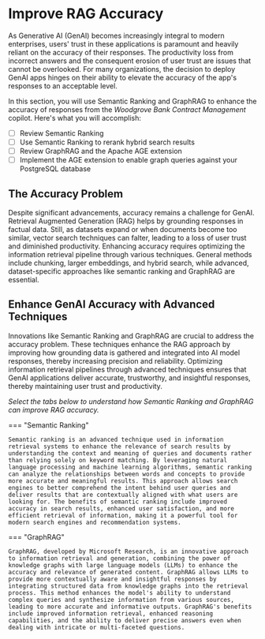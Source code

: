 # Improve RAG Accuracy

As Generative AI (GenAI) becomes increasingly integral to modern enterprises, users' trust in these applications is paramount and heavily reliant on the accuracy of their responses. The productivity loss from incorrect answers and the consequent erosion of user trust are issues that cannot be overlooked. For many organizations, the decision to deploy GenAI apps hinges on their ability to elevate the accuracy of the app's responses to an acceptable level.

In this section, you will use Semantic Ranking and GraphRAG to enhance the accuracy of responses from the _Woodgrove Bank Contract Management_ copilot. Here's what you will accomplish:

- [ ] Review Semantic Ranking
- [ ] Use Semantic Ranking to rerank hybrid search results
- [ ] Review GraphRAG and the Apache AGE extension
- [ ] Implement the AGE extension to enable graph queries against your PostgreSQL database

## The Accuracy Problem

Despite significant advancements, accuracy remains a challenge for GenAI. Retrieval Augmented Generation (RAG) helps by grounding responses in factual data. Still, as datasets expand or when documents become too similar, vector search techniques can falter, leading to a loss of user trust and diminished productivity. Enhancing accuracy requires optimizing the information retrieval pipeline through various techniques. General methods include chunking, larger embeddings, and hybrid search, while advanced, dataset-specific approaches like semantic ranking and GraphRAG are essential.

## Enhance GenAI Accuracy with Advanced Techniques

Innovations like Semantic Ranking and GraphRAG are crucial to address the accuracy problem. These techniques enhance the RAG approach by improving how grounding data is gathered and integrated into AI model responses, thereby increasing precision and reliability. Optimizing information retrieval pipelines through advanced techniques ensures that GenAI applications deliver accurate, trustworthy, and insightful responses, thereby maintaining user trust and productivity.

_Select the tabs below to understand how Semantic Ranking and GraphRAG can improve RAG accuracy._

=== "Semantic Ranking"

    Semantic ranking is an advanced technique used in information retrieval systems to enhance the relevance of search results by understanding the context and meaning of queries and documents rather than relying solely on keyword matching. By leveraging natural language processing and machine learning algorithms, semantic ranking can analyze the relationships between words and concepts to provide more accurate and meaningful results. This approach allows search engines to better comprehend the intent behind user queries and deliver results that are contextually aligned with what users are looking for. The benefits of semantic ranking include improved accuracy in search results, enhanced user satisfaction, and more efficient retrieval of information, making it a powerful tool for modern search engines and recommendation systems.

=== "GraphRAG"

    GraphRAG, developed by Microsoft Research, is an innovative approach to information retrieval and generation, combining the power of knowledge graphs with large language models (LLMs) to enhance the accuracy and relevance of generated content. GraphRAG allows LLMs to provide more contextually aware and insightful responses by integrating structured data from knowledge graphs into the retrieval process. This method enhances the model's ability to understand complex queries and synthesize information from various sources, leading to more accurate and informative outputs. GraphRAG's benefits include improved information retrieval, enhanced reasoning capabilities, and the ability to deliver precise answers even when dealing with intricate or multi-faceted questions.
